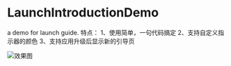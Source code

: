# LaunchIntroductionDemo
a demo for launch guide.
特点：
1、使用简单，一句代码搞定
2、支持自定义指示器的颜色
3、支持应用升级后显示新的引导页

![效果图](https://github.com/hungryBoy/LaunchIntroductionDemo/blob/master/LaunchIntroduction.gif)
